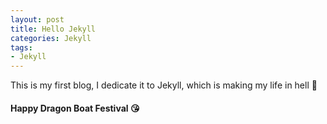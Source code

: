 ```yaml
---
layout: post
title: Hello Jekyll
categories: Jekyll
tags:
- Jekyll
---
```

This is my first blog, I dedicate it to  Jekyll, which is making my life in hell :tongue:


#### Happy Dragon Boat Festival :kissing_heart:

